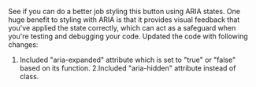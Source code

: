 See if you can do a better job styling this button using ARIA states. One huge
benefit to styling with ARIA is that it provides visual feedback that you've
applied the state correctly, which can act as a safeguard when you're testing
and debugging your code.
Updated the code with following changes:
1. Included "aria-expanded" attribute which is set to "true" or "false" based on its function.
2.Included "aria-hidden" attribute instead of class.
